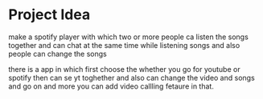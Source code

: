 # Project Idea
make a spotify player with which two or more people ca listen the songs together and can chat at the same time while listening songs and also people can change the songs 

there is a app in which first choose the whether you go for youtube or spotify then can se yt toghether and also can change the video and songs and go on and more you can add video callling fetaure in that.